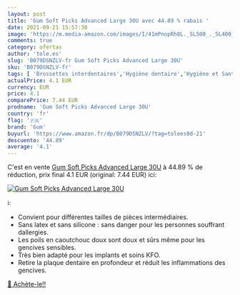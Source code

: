 ```yaml
---
layout: post
title: 'Gum Soft Picks Advanced Large 30U avec 44.89 % rabais '
date: 2021-09-21 15:57:30
image: 'https://m.media-amazon.com/images/I/41mPnopRh8L._SL500_._SL400_.jpg'
comments: true
category: ofertas
author: 'tole.es'
slug: 'B079DSNZLV-fr Gum Soft Picks Advanced Large 30U'
sku: 'B079DSNZLV-fr'
tags: [ 'Brossettes interdentaires','Hygiène dentaire','Hygiène et Santé','Hygiène interdentaire','gum', ]
actualPrice: 4.1 EUR
currency: EUR
price: 4.1
comparePrice: 7.44 EUR
prodname: 'Gum Soft Picks Advanced Large 30U'
country: 'fr'
flag: '🇫🇷'
brand: 'Gum'
buyurl: 'https://www.amazon.fr/dp/B079DSNZLV/?tag=tolees0d-21'
descuento: '44.89'
average: '4.1'
---
```


C'est en vente [Gum Soft Picks Advanced Large 30U](https://www.amazon.fr/dp/B079DSNZLV/?tag=tolees0d-21)  à  44.89 % de réduction, prix final  4.1 EUR (original: 7.44 EUR) ici:

[![Gum Soft Picks Advanced Large 30U](https://m.media-amazon.com/images/I/41mPnopRh8L._SL500_._SL400_.jpg)](https://www.amazon.fr/dp/B079DSNZLV/?tag=tolees0d-21)

ℹ️:

- Convient pour différentes tailles de pièces intermédiaires.
- Sans latex et sans silicone : sans danger pour les personnes souffrant dallergies.
- Les poils en caoutchouc doux sont doux et sûrs même pour les gencives sensibles.
- Très bien adapté pour les implants et soins KFO.
- Retire la plaque dentaire en profondeur et réduit les inflammations des gencives.

[🛒 Achète-le!!](https://www.amazon.fr/dp/B079DSNZLV/?tag=tolees0d-21)
